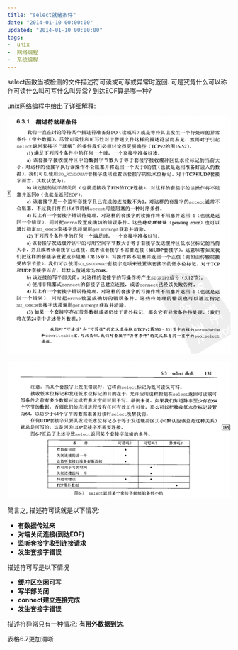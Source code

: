 ```yaml
---
title: "select就绪条件"
date: "2014-01-10 00:00:00"
updated: "2014-01-10 00:00:00"
tags:
-  unix
-  网络编程
-  系统编程
---
```



select函数当被检测的文件描述符可读或可写或异常时返回. 可是究竟什么可以称作可读什么叫可写什么叫异常? 到达EOF算是哪一种? 

[](/notename/ "archive 20140110")

unix网络编程中给出了详细解释:

![image_1bl0e2qg7f8r1he3n4p1lh510ec9.png-406.5kB][1]

![image_1bl0e35vmqrg1oie1bohovt16qdm.png-158.1kB][2]

简言之, 描述符可读就是以下情况:

- **有数据传过来**
- **对端关闭连接(到达EOF)**
- **监听套接字收到连接请求**
- **发生套接字错误**

描述符可写是以下情况

- **缓冲区空闲可写**
- **写半部关闭**
- **connect建立连接完成**
- **发生套接字错误**

描述符异常只有一种情况: **有带外数据到达**.

表格6.7更加清晰

  [1]: /images/cde5a02a26e5290df06952242382d83f.png
  [2]: /images/2eaf22fffc2f1de1ae608463fa17086b.png

